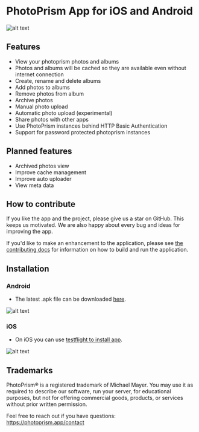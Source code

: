 # PhotoPrism App for iOS and Android

![alt text](assets/iphone_photo.png "iPhone App Photos View")

## Features
- View your photoprism photos and albums
- Photos and albums will be cached so they are available even without internet connection
- Create, rename and delete albums
- Add photos to albums
- Remove photos from album
- Archive photos
- Manual photo upload
- Automatic photo upload (experimental)
- Share photos with other apps
- Use PhotoPrism instances behind HTTP Basic Authentication
- Support for password protected photoprism instances

## Planned features
- Archived photos view
- Improve cache management
- Improve auto uploader
- View meta data

## How to contribute
If you like the app and the project, please give us a star on GitHub. This keeps us motivated. We are also happy about every bug and ideas for improving the app.

If you'd like to make an enhancement to the application, please see [the contributing docs](CONTRIBUTING.md) for information on how to build and run the application.

## Installation
### Android
- The latest .apk file can be downloaded [here](https://github.com/photoprism/photoprism-mobile/releases/download/latest/photoprism.apk).

![alt text](https://chart.googleapis.com/chart?cht=qr&chl=https%3A%2F%2Fgithub.com%2Fphotoprism%2Fphotoprism-mobile%2Freleases%2Fdownload%2Flatest%2Fphotoprism.apk&chs=180x180&choe=UTF-8&chld=L%7C2 "Android APK QR Code image")

### iOS
- On iOS you can use [testflight to install app](https://testflight.apple.com/join/Rxzv6JpC).

![alt text](https://chart.googleapis.com/chart?cht=qr&chl=https%3A%2F%2Ftestflight.apple.com%2Fjoin%2FRxzv6JpC&chs=180x180&choe=UTF-8&chld=L%7C2 "TestFlight QR Code image")

## Trademarks ##

PhotoPrism® is a registered trademark of Michael Mayer. You may use it as required to describe 
our software, run your server, for educational purposes, but not for offering commercial 
goods, products, or services without prior written permission. 

Feel free to reach out if you have questions:  
https://photoprism.app/contact
